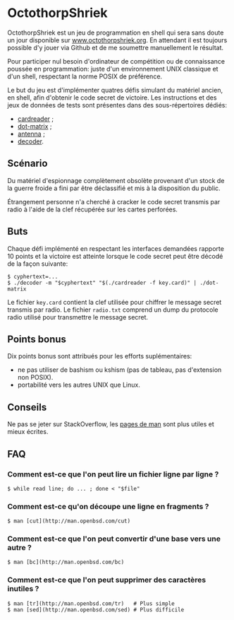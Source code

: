 # OctothorpShriek

OctothorpShriek est un jeu de programmation en shell qui sera sans doute un jour disponible sur www.octothorpshriek.org.
En attendant il est toujours possible d'y jouer via Github et de me soumettre manuellement le résultat.

Pour participer nul besoin d'ordinateur de compétition ou de connaissance poussée en programmation: juste d'un environnement UNIX classique et d'un shell, respectant la norme POSIX de préférence.

Le but du jeu est d'implémenter quatres défis simulant du matériel ancien, en shell, afin d'obtenir le code secret de victoire.
Les instructions et des jeux de données de tests sont présentes dans des sous-répertoires dédiés:

- [cardreader](cardreader/cardreader.md) ;
- [dot-matrix](dot-matrix/dot-matrix.md) ;
- [antenna](antenna/antenna.md) ;
- [decoder](decoder/decoder.md).

## Scénario

Du matériel d'espionnage complètement obsolète provenant d'un stock de la guerre froide a fini par être déclassifié et mis à la disposition du public.

Étrangement personne n'a cherché à cracker le code secret transmis par radio à l'aide de la clef récupérée sur les cartes perforées.

## Buts

Chaque défi implémenté en respectant les interfaces demandées rapporte 10 points et la victoire est atteinte lorsque le code secret peut être décodé de la façon suivante:

    $ cyphertext=...
    $ ./decoder -m "$cyphertext" "$(./cardreader -f key.card)" | ./dot-matrix

Le fichier `key.card` contient la clef utilisée pour chiffrer le message secret transmis par radio.
Le fichier `radio.txt` comprend un dump du protocole radio utilisé pour transmettre le message secret.

## Points bonus

Dix points bonus sont attribués pour les efforts suplémentaires:

- ne pas utiliser de bashism ou kshism (pas de tableau, pas d'extension non POSIX).
- portabilité vers les autres UNIX que Linux.

## Conseils

Ne pas se jeter sur StackOverflow, les [pages de man](http://man.openbsd.com/) sont plus utiles et mieux écrites.

## FAQ

### Comment est-ce que l'on peut lire un fichier ligne par ligne ?

    $ while read line; do ... ; done < "$file"

### Comment est-ce qu'on découpe une ligne en fragments ?

    $ man [cut](http://man.openbsd.com/cut)

### Comment est-ce que l'on peut convertir d'une base vers une autre ?

    $ man [bc](http://man.openbsd.com/bc)

### Comment est-ce que l'on peut supprimer des caractères inutiles ?

    $ man [tr](http://man.openbsd.com/tr)	# Plus simple
    $ man [sed](http://man.openbsd.com/sed)	# Plus difficile

